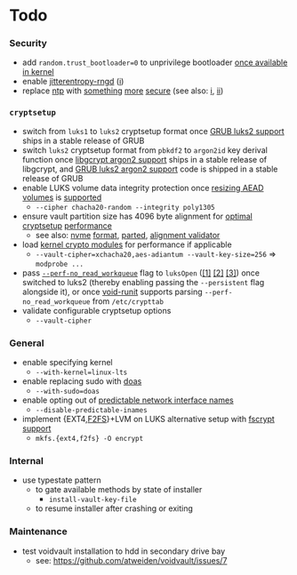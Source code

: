 Todo
====

### Security

- add `random.trust_bootloader=0` to unprivilege bootloader [once
  available in kernel][random.trust_bootloader]
- enable [jitterentropy-rngd][jitterentropy-rngd i]
  ([i][jitterentropy-rngd ii])
- replace [ntp][chrony] with [something][Kicksecure/sdwdate]
  [more][konstruktoid/tymely] [secure][madaidan/secure-time-sync]
  (see also: [i][Kicksecure/bootclockrandomization], [ii][time attacks])

### `cryptsetup`

- switch from `luks1` to `luks2` cryptsetup format once [GRUB luks2
  support][GRUB luks2 support] ships in a stable release of GRUB
- switch `luks2` cryptsetup format from `pbkdf2` to `argon2id` key derival
  function once [libgcrypt argon2 support][libgcrypt argon2 support] ships
  in a stable release of libgcrypt, and [GRUB luks2 argon2 support][GRUB
  luks2 argon2 support] code is shipped in a stable release of GRUB
- enable LUKS volume data integrity protection once [resizing AEAD
  volumes][resizing AEAD volumes i] is [supported][resizing AEAD
  volumes ii]
  - `--cipher chacha20-random --integrity poly1305`
- ensure vault partition size has 4096 byte alignment for
  [optimal][optimal cryptsetup performance i] [cryptsetup][optimal
  cryptsetup performance ii] [performance][optimal cryptsetup performance
  iii]
  - see also: [nvme][nvme format i] [format][nvme format ii],
    [parted][parted], [alignment validator][alignment validator]
- load [kernel crypto modules][kernel crypto modules] for performance
  if applicable
  - `--vault-cipher=xchacha20,aes-adiantum --vault-key-size=256` => `modprobe ...`
- pass [`--perf-no_read_workqueue`][--perf-no_read_workqueue
  i] flag to `luksOpen` ([[1]][--perf-no_read_workqueue ii]
  [[2]][--perf-no_read_workqueue iii] [[3]][--perf-no_read_workqueue iv])
  once switched to luks2 (thereby enabling passing the `--persistent`
  flag alongside it), or once [void-runit][void-runit] supports parsing
  `--perf-no_read_workqueue` from `/etc/crypttab`
- validate configurable cryptsetup options
  - `--vault-cipher`

### General

- enable specifying kernel
  - `--with-kernel=linux-lts`
- enable replacing sudo with [doas][doas]
  - `--with-sudo=doas`
- enable opting out of [predictable network interface names][predictable
  network interface names]
  - `--disable-predictable-inames`
- implement {EXT4,[F2FS][F2FS]}+LVM on LUKS alternative setup with
  [fscrypt support][fscrypt support]
  - `mkfs.{ext4,f2fs} -O encrypt`

### Internal

- use typestate pattern
  - to gate available methods by state of installer
    - `install-vault-key-file`
  - to resume installer after crashing or exiting

### Maintenance

- test voidvault installation to hdd in secondary drive bay
  - see: https://github.com/atweiden/voidvault/issues/7

[random.trust_bootloader]: https://lore.kernel.org/lkml/20220324050930.207107-1-Jason@zx2c4.com/T/
[jitterentropy-rngd i]: https://github.com/void-linux/void-packages/pull/36401
[jitterentropy-rngd ii]: https://github.com/Whonix/security-misc/blob/master/usr/lib/modules-load.d/30_security-misc.conf
[chrony]: https://chrony.tuxfamily.org/
[Kicksecure/sdwdate]: https://github.com/Kicksecure/sdwdate
[konstruktoid/tymely]: https://github.com/konstruktoid/tymely
[madaidan/secure-time-sync]: https://gitlab.com/madaidan/secure-time-sync
[Kicksecure/bootclockrandomization]: https://github.com/Kicksecure/bootclockrandomization
[time attacks]: https://www.whonix.org/wiki/Time_Attacks
[GRUB luks2 support]: https://savannah.gnu.org/bugs/?55093
[libgcrypt argon2 support]: https://git.savannah.gnu.org/cgit/grub.git/commit/?id=365e0cc3e7e44151c14dd29514c2f870b49f9755
[GRUB luks2 argon2 support]: https://www.mail-archive.com/grub-devel@gnu.org/msg29535.html
[resizing AEAD volumes i]: https://gitlab.com/cryptsetup/cryptsetup/-/issues/388
[resizing AEAD volumes ii]: https://gitlab.com/cryptsetup/cryptsetup/-/issues/594
[optimal cryptsetup performance i]: https://gitlab.com/cryptsetup/cryptsetup/-/issues/585
[optimal cryptsetup performance ii]: https://unix.stackexchange.com/questions/588930/sgdisk-force-alignment-of-end-sector
[optimal cryptsetup performance iii]: https://gitlab.com/cryptsetup/cryptsetup/-/issues/585
[nvme format i]: https://wiki.archlinux.org/title/Advanced_Format#Solid_state_drives
[nvme format ii]: https://www.reddit.com/r/Fedora/comments/rzvhyg/default_luks_encryption_settings_on_fedora_can_be/
[parted]: https://rainbow.chard.org/2013/01/30/how-to-align-partitions-for-best-performance-using-parted/
[alignment validator]: https://bananaman.github.io/friendly-guides/pages/storage_alignment.html
[kernel crypto modules]: https://www.reddit.com/r/crypto/comments/b3we04/aesadiantum_new_mode_in_linux_kernel_5/ej32sjf/
[--perf-no_read_workqueue i]: https://www.reddit.com/r/Fedora/comments/rzvhyg/default_luks_encryption_settings_on_fedora_can_be/
[--perf-no_read_workqueue ii]: https://github.com/cloudflare/linux/issues/1
[--perf-no_read_workqueue iii]: https://blog.cloudflare.com/speeding-up-linux-disk-encryption/
[--perf-no_read_workqueue iv]: https://git.kernel.org/pub/scm/linux/kernel/git/torvalds/linux.git/commit/?h=v5.9-rc1&id=39d42fa96ba1b7d2544db3f8ed5da8fb0d5cb877
[void-runit]: https://github.com/void-linux/void-runit/blob/master/crypt.awk
[doas]: https://momi.ca/2020/03/20/doas.html
[predictable network interface names]: https://systemd.io/PREDICTABLE_INTERFACE_NAMES/
[F2FS]: https://savannah.gnu.org/bugs/?59976
[fscrypt support]: https://wiki.archlinux.org/title/Fscrypt#File_system
